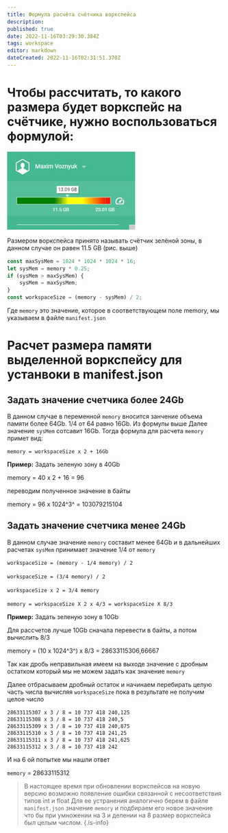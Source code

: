 ```yaml
---
title: Формула расчёта счётчика воркспейса
description: 
published: true
date: 2022-11-16T03:29:30.384Z
tags: workspace
editor: markdown
dateCreated: 2022-11-16T02:31:51.370Z
---
```


# Чтобы рассчитать, то какого размера будет воркспейс на счётчике, нужно воспользоваться формулой:

![wssize.jpg](/workspace/wssize.jpg)

  
Размером воркспейса принято называть счётчик зелёной зоны, в данном случае он равен 11.5 GB (рис. выше)

```javascript
const maxSysMem = 1024 * 1024 * 1024 * 16;
let sysMem = memory * 0.25;
if (sysMem > maxSysMem) {
    sysMem = maxSysMem;
}
const workspaceSize = (memory - sysMem) / 2;
```

Где `memory` это значение, которое в соответствующем поле memory, мы указываем в файле `manifest.json`

# Расчет размера памяти выделенной воркспейсу для устанвоки в manifest.json

## Задать значение счетчика более 24Gb

В данном случае в переменной `memory` вносится занчение объема памяти более 64Gb. 1/4 от 64 равно 16Gb. Из формулы выше Далее значение `sysMem` сотсавит 16Gb. Тогда формула для расчета `memory` примет вид:

```plaintext
memory = workspaceSize x 2 + 16Gb
```

**Пример:** Задать зеленую зону в 40Gb

memory = 40 x 2 + 16 = 96

переводим полученное значение в байты

memory = 96 x 1024^3^ \= 103079215104

## Задать значение счетчика менее 24Gb

В данном случае значение `memory` составит менее 64Gb и в дальнейших расчетах `sysMem` принимает значение 1/4 от `memory`
```
workspaceSize = (memory - 1/4 memory) / 2

workspaceSize = (3/4 memory) / 2

workspaceSize x 2 = 3/4 memory

memory = workspaceSize X 2 x 4/3 = workspaceSize X 8/3
```
**Пример:** Задать зеленую зону в 10Gb 

Для рассчетов лучше 10Gb сначала перевести в байты, а потом вычислить 8/3

memory = (10 x 1024^3^) x 8/3 = 28633115306,66667

Так как дробь неправильная имеем на выходе значение с дробным остатком который мы не можем задать как значение `memory`

Далее отбрасываем дробный остаток и начинаем перебирать целую часть числа вычисляя `workspaceSize` пока в результате не получим целое число

```
28633115307 x 3 / 8 = 10 737 418 240,125
28633115308 x 3 / 8 = 10 737 418 240,5
28633115309 x 3 / 8 = 10 737 418 240,875
28633115310 x 3 / 8 = 10 737 418 241,25
28633115311 x 3 / 8 = 10 737 418 241,625
28633115312 x 3 / 8 = 10 737 418 242
```
И на 6 ой попытке мы нашли ответ

`memory` = 28633115312

> В настоящее время при обновлении воркспейсов на новую версию возможно появление ошибки связанной с несоответствия типов int и float
Для ее устранения аналогично берем в файле `manifest.json` значение `memory` и подбираем его новое значение что бы при умножении на 3 и делении на 8 размер воркспейса был целым числом. 
{.is-info}


